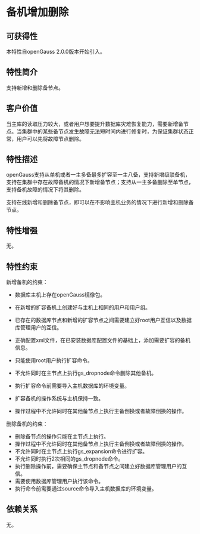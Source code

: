# 备机增加删除

## 可获得性<a name="section118411122194813"></a>

本特性自openGauss 2.0.0版本开始引入。

## 特性简介<a name="section13375160194919"></a>

支持新增和删除备节点。

## 客户价值<a name="section19340161511499"></a>

当主库的读取压力较大，或者用户想要提升数据库灾难恢复能力，需要新增备节点。当集群中的某些备节点发生故障无法短时间内进行修复时，为保证集群状态正常，用户可以先将故障节点删除。

## 特性描述<a name="section54601932194912"></a>

openGauss支持从单机或者一主多备最多扩容至一主八备，支持新增级联备机，支持在集群中存在故障备机的情况下新增备节点；支持从一主多备删除至单节点，支持备机故障的情况下将其删除。

支持在线新增和删除备节点，即可以在不影响主机业务的情况下进行新增和删除备节点。

## 特性增强<a name="section1658716245019"></a>

无。

## 特性约束<a name="section13118121915014"></a>

新增备机的约束：

-   数据库主机上存在openGauss镜像包。

-   在新增的扩容备机上创建好与主机上相同的用户和用户组。

-   已存在的数据库节点和新增的扩容节点之间需要建立好root用户互信以及数据库管理用户的互信。

-   正确配置xml文件，在已安装数据库配置文件的基础上，添加需要扩容的备机信息。

-   只能使用root用户执行扩容命令。

-   不允许同时在主节点上执行gs\_dropnode命令删除其他备机。
-   执行扩容命令前需要导入主机数据库的环境变量。

-   扩容备机的操作系统与主机保持一致。

-   操作过程中不允许同时在其他备节点上执行主备倒换或者故障倒换的操作。

删除备机的约束：

-   删除备节点的操作只能在主节点上执行。
-   操作过程中不允许同时在其他备节点上执行主备倒换或者故障倒换的操作。
-   不允许同时在主节点上执行gs\_expansion命令进行扩容。
-   不允许同时执行2次相同的gs\_dropnode命令。
-   执行删除操作前，需要确保主节点和备节点之间建立好数据库管理用户的互信。
-   需要使用数据库管理用户执行该命令。
-   执行命令前需要通过source命令导入主机数据库的环境变量。

## 依赖关系<a name="section24082349505"></a>

无。


